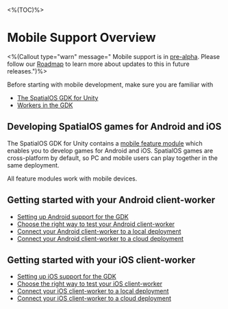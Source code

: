 <%(TOC)%>

# Mobile Support Overview

<%(Callout type="warn" message=" Mobile support is in [pre-alpha](https://docs.improbable.io/reference/latest/shared/release-policy#maturity-stages). Please follow our [Roadmap](https://github.com/spatialos/gdk-for-unity/projects/1) to learn more about updates to this in future releases.")%>

Before starting with mobile development, make sure you are familiar with

  * [The SpatialOS GDK for Unity]({{urlRoot}}/reference/overview)
  * [Workers in the GDK]({{urlRoot}}/reference/concepts/worker)

## Developing SpatialOS games for Android and iOS

The SpatialOS GDK for Unity contains a [mobile feature module]({{urlRoot}}/modules/core-and-feature-module-overview#mobile-support-module) which enables you to develop games for Android and iOS. SpatialOS games are cross-platform by default, so PC and mobile users can play together in the same deployment.

All feature modules work with mobile devices.

## Getting started with your Android client-worker

  * [Setting up Android support for the GDK]({{urlRoot}}/reference/mobile/android/setup)
  * [Choose the right way to test your Android client-worker]({{urlRoot}}/reference/mobile/android/run-client)
  * [Connect your Android client-worker to a local deployment]({{urlRoot}}/reference/mobile/android/local-deploy)
  * [Connect your Android client-worker to a cloud deployment]({{urlRoot}}/reference/mobile/android/cloud-deploy)

## Getting started with your iOS client-worker

  * [Setting up iOS support for the GDK]({{urlRoot}}/reference/mobile/ios/setup)
  * [Choose the right way to test your iOS client-worker]({{urlRoot}}/reference/mobile/ios/run-client)
  * [Connect your iOS client-worker to a local deployment]({{urlRoot}}/reference/mobile/ios/local-deploy)
  * [Connect your iOS client-worker to a cloud deployment]({{urlRoot}}/reference/mobile/ios/cloud-deploy)
